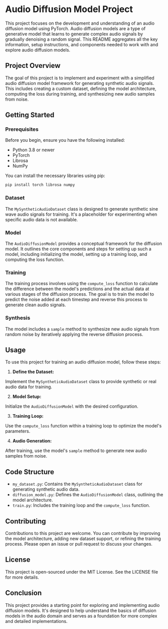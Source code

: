 # Audio Diffusion Model Project

This project focuses on the development and understanding of an audio diffusion model using PyTorch. Audio diffusion models are a type of generative model that learns to generate complex audio signals by gradually denoising a random signal. This README aggregates all the key information, setup instructions, and components needed to work with and explore audio diffusion models.

## Project Overview

The goal of this project is to implement and experiment with a simplified audio diffusion model framework for generating synthetic audio signals. This includes creating a custom dataset, defining the model architecture, computing the loss during training, and synthesizing new audio samples from noise.

## Getting Started

### Prerequisites

Before you begin, ensure you have the following installed:
- Python 3.8 or newer
- PyTorch
- Librosa
- NumPy

You can install the necessary libraries using pip:

```sh
pip install torch librosa numpy
```

### Dataset

The `MySyntheticAudioDataset` class is designed to generate synthetic sine wave audio signals for training. It's a placeholder for experimenting when specific audio data is not available.

### Model

The `AudioDiffusionModel` provides a conceptual framework for the diffusion model. It outlines the core components and steps for setting up such a model, including initializing the model, setting up a training loop, and computing the loss function.

### Training

The training process involves using the `compute_loss` function to calculate the difference between the model's predictions and the actual data at various stages of the diffusion process. The goal is to train the model to predict the noise added at each timestep and reverse this process to generate clean audio signals.

### Synthesis

The model includes a `sample` method to synthesize new audio signals from random noise by iteratively applying the reverse diffusion process.

## Usage

To use this project for training an audio diffusion model, follow these steps:

1. **Define the Dataset:**

Implement the `MySyntheticAudioDataset` class to provide synthetic or real audio data for training.

2. **Model Setup:**

Initialize the `AudioDiffusionModel` with the desired configuration.

3. **Training Loop:**

Use the `compute_loss` function within a training loop to optimize the model's parameters.

4. **Audio Generation:**

After training, use the model's `sample` method to generate new audio samples from noise.

## Code Structure

- `my_dataset.py`: Contains the `MySyntheticAudioDataset` class for generating synthetic audio data.
- `diffusion_model.py`: Defines the `AudioDiffusionModel` class, outlining the model architecture.
- `train.py`: Includes the training loop and the `compute_loss` function.

## Contributing

Contributions to this project are welcome. You can contribute by improving the model architecture, adding new dataset support, or refining the training process. Please open an issue or pull request to discuss your changes.

## License

This project is open-sourced under the MIT License. See the LICENSE file for more details.

## Conclusion

This project provides a starting point for exploring and implementing audio diffusion models. It's designed to help understand the basics of diffusion models in the audio domain and serves as a foundation for more complex and detailed implementations.
